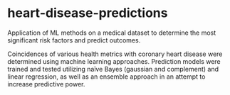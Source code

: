 # heart-disease-predictions
Application of ML methods on a medical dataset to determine the most significant risk factors and predict outcomes. 

Coincidences of various health metrics with coronary heart disease were determined using machine learning approaches. Prediction models were trained and tested utilizing naïve Bayes (gaussian and complement) and linear regression, as well as an ensemble approach in an attempt to increase predictive power. 
